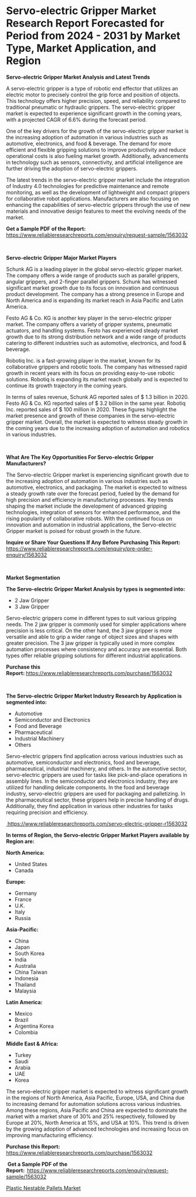 <p><h1>Servo-electric Gripper Market Research Report Forecasted for Period from 2024 -  2031 by Market Type, Market Application, and Region</h1></p><p><strong>Servo-electric Gripper Market Analysis and Latest Trends</strong></p>
<p><p>A servo-electric gripper is a type of robotic end effector that utilizes an electric motor to precisely control the grip force and position of objects. This technology offers higher precision, speed, and reliability compared to traditional pneumatic or hydraulic grippers. The servo-electric gripper market is expected to experience significant growth in the coming years, with a projected CAGR of 6.6% during the forecast period.</p><p>One of the key drivers for the growth of the servo-electric gripper market is the increasing adoption of automation in various industries such as automotive, electronics, and food & beverage. The demand for more efficient and flexible gripping solutions to improve productivity and reduce operational costs is also fueling market growth. Additionally, advancements in technology such as sensors, connectivity, and artificial intelligence are further driving the adoption of servo-electric grippers.</p><p>The latest trends in the servo-electric gripper market include the integration of Industry 4.0 technologies for predictive maintenance and remote monitoring, as well as the development of lightweight and compact grippers for collaborative robot applications. Manufacturers are also focusing on enhancing the capabilities of servo-electric grippers through the use of new materials and innovative design features to meet the evolving needs of the market.</p></p>
<p><strong>Get a Sample PDF of the Report:&nbsp;</strong> <a href="https://www.reliableresearchreports.com/enquiry/request-sample/1563032">https://www.reliableresearchreports.com/enquiry/request-sample/1563032</a></p>
<p>&nbsp;</p>
<p><strong>Servo-electric Gripper Major Market Players</strong></p>
<p><p>Schunk AG is a leading player in the global servo-electric gripper market. The company offers a wide range of products such as parallel grippers, angular grippers, and 2-finger parallel grippers. Schunk has witnessed significant market growth due to its focus on innovation and continuous product development. The company has a strong presence in Europe and North America and is expanding its market reach in Asia Pacific and Latin America.</p><p>Festo AG & Co. KG is another key player in the servo-electric gripper market. The company offers a variety of gripper systems, pneumatic actuators, and handling systems. Festo has experienced steady market growth due to its strong distribution network and a wide range of products catering to different industries such as automotive, electronics, and food & beverage.</p><p>Robotiq Inc. is a fast-growing player in the market, known for its collaborative grippers and robotic tools. The company has witnessed rapid growth in recent years with its focus on providing easy-to-use robotic solutions. Robotiq is expanding its market reach globally and is expected to continue its growth trajectory in the coming years.</p><p>In terms of sales revenue, Schunk AG reported sales of $ 1.3 billion in 2020. Festo AG & Co. KG reported sales of $ 3.2 billion in the same year. Robotiq Inc. reported sales of $ 100 million in 2020. These figures highlight the market presence and growth of these companies in the servo-electric gripper market. Overall, the market is expected to witness steady growth in the coming years due to the increasing adoption of automation and robotics in various industries.</p></p>
<p>&nbsp;</p>
<p><strong>What Are The Key Opportunities For Servo-electric Gripper Manufacturers?</strong></p>
<p><p>The Servo-electric Gripper market is experiencing significant growth due to the increasing adoption of automation in various industries such as automotive, electronics, and packaging. The market is expected to witness a steady growth rate over the forecast period, fueled by the demand for high precision and efficiency in manufacturing processes. Key trends shaping the market include the development of advanced gripping technologies, integration of sensors for enhanced performance, and the rising popularity of collaborative robots. With the continued focus on innovation and automation in industrial applications, the Servo-electric Gripper market is poised for robust growth in the future.</p></p>
<p><strong>Inquire or Share Your Questions If Any Before Purchasing This Report:</strong> <a href="https://www.reliableresearchreports.com/enquiry/pre-order-enquiry/1563032">https://www.reliableresearchreports.com/enquiry/pre-order-enquiry/1563032</a></p>
<p>&nbsp;</p>
<p><strong>Market Segmentation</strong></p>
<p><strong>The Servo-electric Gripper Market Analysis by types is segmented into:</strong></p>
<p><ul><li>2 Jaw Gripper</li><li>3 Jaw Gripper</li></ul></p>
<p><p>Servo-electric grippers come in different types to suit various gripping needs. The 2 jaw gripper is commonly used for simpler applications where precision is less critical. On the other hand, the 3 jaw gripper is more versatile and able to grip a wider range of object sizes and shapes with greater precision. The 3 jaw gripper is typically used in more complex automation processes where consistency and accuracy are essential. Both types offer reliable gripping solutions for different industrial applications.</p></p>
<p><strong>Purchase this Report:&nbsp;</strong><a href="https://www.reliableresearchreports.com/purchase/1563032">https://www.reliableresearchreports.com/purchase/1563032</a></p>
<p>&nbsp;</p>
<p><strong>The Servo-electric Gripper Market Industry Research by Application is segmented into:</strong></p>
<p><ul><li>Automotive</li><li>Semiconductor and Electronics</li><li>Food and Beverage</li><li>Pharmaceutical</li><li>Industrial Machinery</li><li>Others</li></ul></p>
<p><p>Servo-electric grippers find application across various industries such as automotive, semiconductor and electronics, food and beverage, pharmaceutical, industrial machinery, and others. In the automotive sector, servo-electric grippers are used for tasks like pick-and-place operations in assembly lines. In the semiconductor and electronics industry, they are utilized for handling delicate components. In the food and beverage industry, servo-electric grippers are used for packaging and palletizing. In the pharmaceutical sector, these grippers help in precise handling of drugs. Additionally, they find application in various other industries for tasks requiring precision and efficiency.</p></p>
<p><a href="https://www.reliableresearchreports.com/servo-electric-gripper-r1563032">&nbsp;https://www.reliableresearchreports.com/servo-electric-gripper-r1563032</a></p>
<p><strong>In terms of Region, the Servo-electric Gripper Market Players available by Region are:</strong></p>
<p>
    <p> <strong> North America: </strong>
        <ul>
            <li>United States</li>
            <li>Canada</li>
        </ul>
        </p> 
    <p> <strong> Europe: </strong>
        <ul>
            <li>Germany</li>
            <li>France</li>
            <li>U.K.</li>
            <li>Italy</li>
            <li>Russia</li>
        </ul>
        </p> 
    <p> <strong> Asia-Pacific: </strong>
        <ul>
            <li>China</li>
            <li>Japan</li>
            <li>South Korea</li>
            <li>India</li>
            <li>Australia</li>
            <li>China Taiwan</li>
            <li>Indonesia</li>
            <li>Thailand</li>
            <li>Malaysia</li>
        </ul>
        </p> 
    <p> <strong> Latin America: </strong>
        <ul>
            <li>Mexico</li>
            <li>Brazil</li>
            <li>Argentina Korea</li>
            <li>Colombia</li>
        </ul>
        </p> 
    <p> <strong> Middle East & Africa: </strong>
        <ul>
            <li>Turkey</li>
            <li>Saudi</li>
            <li>Arabia</li>
            <li>UAE</li>
            <li>Korea</li>
        </ul>
    </p>
    </p>
<p><p>The servo-electric gripper market is expected to witness significant growth in the regions of North America, Asia Pacific, Europe, USA, and China due to increasing demand for automation solutions across various industries. Among these regions, Asia Pacific and China are expected to dominate the market with a market share of 30% and 25% respectively, followed by Europe at 20%, North America at 15%, and USA at 10%. This trend is driven by the growing adoption of advanced technologies and increasing focus on improving manufacturing efficiency.</p></p>
<p><strong>Purchase this Report: </strong><a href="https://www.reliableresearchreports.com/purchase/1563032">https://www.reliableresearchreports.com/purchase/1563032</a></p>
<p>&nbsp;<strong>Get a Sample PDF of the Report:&nbsp;&nbsp;</strong><a href="https://www.reliableresearchreports.com/enquiry/request-sample/1563032">https://www.reliableresearchreports.com/enquiry/request-sample/1563032</a></p>
<p><strong></strong></p>
<p><p><a href="https://issuu.com/reportprime-2/docs/plastic-nestable-pallets-market-size-2030.pptx">Plastic Nestable Pallets Market</a></p></p>